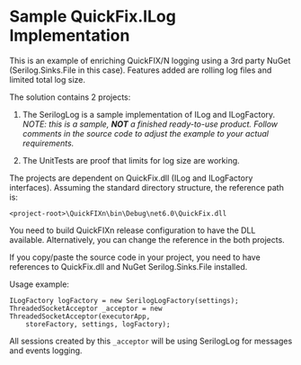 ﻿Sample QuickFix.ILog Implementation
===================================

This is an example of enriching QuickFIX/N logging using a 3rd party NuGet
(Serilog.Sinks.File in this case). Features added are rolling log files 
and limited total log size.

The solution contains 2 projects:

1. The SerilogLog is a sample implementation of ILog and ILogFactory.  
     _NOTE: this is a sample, **NOT** a finished ready-to-use product.
     Follow comments in the source code to adjust the example to
     your actual requirements._

2. The UnitTests are proof that limits for log size are working.

The projects are dependent on QuickFix.dll (ILog and ILogFactory interfaces).
Assuming the standard directory structure, the reference path is:

    <project-root>\QuickFIXn\bin\Debug\net6.0\QuickFix.dll

You need to build QuickFIXn release configuration to have the DLL available.
Alternatively, you can change the reference in the both projects.

If you copy/paste the source code in your project, you need to have
references to QuickFix.dll and NuGet Serilog.Sinks.File installed.

Usage example:

    ILogFactory logFactory = new SerilogLogFactory(settings);
    ThreadedSocketAcceptor _acceptor = new ThreadedSocketAcceptor(executorApp,
        storeFactory, settings, logFactory);

All sessions created by this `_acceptor` will be using SerilogLog
for messages and events logging.
